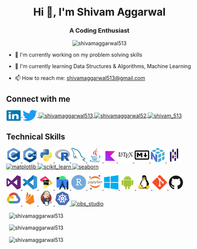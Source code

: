 <!--
**shivamaggarwal513/shivamaggarwal513** is a ✨ _special_ ✨ repository because its `README.md` (this file) appears on your GitHub profile.

Here are some ideas to get you started:

- 🔭 I’m currently working on ...
- 🌱 I’m currently learning ...
- 👯 I’m looking to collaborate on ...
- 🤔 I’m looking for help with ...
- 💬 Ask me about ...
- 📫 How to reach me: ...
- 😄 Pronouns: ...
- ⚡ Fun fact: ...
-->

<h1 align="center">Hi 👋, I'm Shivam Aggarwal</h1>
<h3 align="center">A Coding Enthusiast</h3>

<p align="center">
    <img src="https://komarev.com/ghpvc/?username=shivamaggarwal513&label=Profile%20views&color=045e03&style=flat-square" alt="shivamaggarwal513" /> 
</p>

- 🔭 I'm currently working on my problem solving skills

- 🌱 I'm currently learning Data Structures & Algorithms, Machine Learning

- 📫 How to reach me: shivamaggarwal513@gmail.com

<h2 align="left">Connect with me</h2>
<p align="left">
    <a href="https://www.linkedin.com/in/shivamaggarwal513" target="blank">
        <img align="center" src="https://raw.githubusercontent.com/devicons/devicon/master/icons/linkedin/linkedin-original.svg" alt="shivamaggarwal513" height="30" width="40" />
    </a>
        <a href="https://twitter.com/ShivamAgg513" target="blank">
        <img align="center" src="https://raw.githubusercontent.com/devicons/devicon/master/icons/twitter/twitter-original.svg" alt="ShivamAgg513" height="30" width="40" />
    </a>
    <!--
    <a href="https://g.dev/shivamaggarwal" target="blank">
        <img align="center" src="" alt="shivamaggarwal" height="30" width="40" />
    </a>
    -->
    <a href="https://www.leetcode.com/shivamaggarwal513" target="blank">
        <img align="center" src="https://raw.githubusercontent.com/rahuldkjain/github-profile-readme-generator/master/src/images/icons/Social/leet-code.svg" alt="shivamaggarwal513" height="30" width="40" />
    </a>
    <a href="https://www.hackerrank.com/shivamaggarwal52" target="blank">
        <img align="center" src="https://raw.githubusercontent.com/rahuldkjain/github-profile-readme-generator/master/src/images/icons/Social/hackerrank.svg" alt="shivamaggarwal52" height="30" width="40" />
    </a>
    <a href="https://www.codechef.com/users/shivam_513" target="blank">
        <img align="center" src="https://cdn.jsdelivr.net/npm/simple-icons@3.1.0/icons/codechef.svg" alt="shivam_513" height="30" width="40" /></a>
</p>

<h2 align="left">Technical Skills</h2>

<p align="left">
    <a href="https://www.cprogramming.com" target="_blank" rel="noreferrer">
        <img src="https://raw.githubusercontent.com/devicons/devicon/master/icons/c/c-original.svg" alt="c" width="40" height="40"/>
    </a>
    <a href="https://isocpp.org" target="_blank" rel="noreferrer">
        <img src="https://raw.githubusercontent.com/devicons/devicon/master/icons/cplusplus/cplusplus-original.svg" alt="cplusplus" width="40" height="40"/>
    </a>
    <a href="https://www.python.org" target="_blank" rel="noreferrer">
        <img src="https://raw.githubusercontent.com/devicons/devicon/master/icons/python/python-original.svg" alt="python" width="40" height="40"/>
    </a>
    <a href="https://www.r-project.org" target="_blank" rel="noreferrer">
        <img src="https://raw.githubusercontent.com/devicons/devicon/master/icons/r/r-original.svg" alt="r" width="40" height="40"/>
    </a>
    <a href="https://www.mysql.com" target="_blank" rel="noreferrer">
        <img src="https://raw.githubusercontent.com/devicons/devicon/master/icons/mysql/mysql-original.svg" alt="mysql" width="40" height="40"/>
    </a>
    <a href="https://www.java.com" target="_blank" rel="noreferrer">
        <img src="https://raw.githubusercontent.com/devicons/devicon/master/icons/java/java-original.svg" alt="java" width="40" height="40"/>
    </a>
    <a href="https://kotlinlang.org" target="_blank" rel="noreferrer">
        <img src="https://raw.githubusercontent.com/devicons/devicon/master/icons/kotlin/kotlin-original.svg" alt="kotlin" width="35" height="35"/>
    </a>
    <a href="https://www.latex-project.org" target="_blank" rel="noreferrer">
        <img src="https://raw.githubusercontent.com/devicons/devicon/master/icons/latex/latex-original.svg" alt="latex" width="40" height="40"/>
    </a>
    <a href="https://www.markdownguide.org" target="_blank" rel="noreferrer">
        <img src="https://raw.githubusercontent.com/devicons/devicon/master/icons/markdown/markdown-original.svg" alt="markdown" width="40" height="40"/>
    </a>
    <a href="https://numpy.org" target="_blank" rel="noreferrer"> 
        <img src="https://raw.githubusercontent.com/devicons/devicon/master/icons/numpy/numpy-original.svg" alt="numpy" width="40" height="40"/> 
    </a>
    <a href="https://pandas.pydata.org" target="_blank" rel="noreferrer"> 
        <img src="https://raw.githubusercontent.com/devicons/devicon/master/icons/pandas/pandas-original.svg" alt="pandas" width="40" height="40"/> 
    </a>
    <a href="https://matplotlib.org" target="_blank" rel="noreferrer"> 
        <img src="https://upload.wikimedia.org/wikipedia/commons/0/01/Created_with_Matplotlib-logo.svg" alt="matplotlib" width="40" height="40"/> 
    </a>
    <a href="https://scikit-learn.org" target="_blank" rel="noreferrer"> 
        <img src="https://upload.wikimedia.org/wikipedia/commons/0/05/Scikit_learn_logo_small.svg" alt="scikit_learn" width="40" height="40"/> 
    </a> 
    <a href="https://seaborn.pydata.org" target="_blank" rel="noreferrer"> 
        <img src="https://seaborn.pydata.org/_images/logo-mark-lightbg.svg" alt="seaborn" width="40" height="40"/> 
    </a>
</p>

<p align="left">
    <a href="https://visualstudio.microsoft.com" target="_blank" rel="noreferrer"> 
        <img src="https://raw.githubusercontent.com/devicons/devicon/master/icons/visualstudio/visualstudio-plain.svg" alt="visual_studio" width="40" height="40"/> 
    </a>
    <a href="https://code.visualstudio.com" target="_blank" rel="noreferrer"> 
        <img src="https://raw.githubusercontent.com/devicons/devicon/master/icons/vscode/vscode-original.svg" alt="vscode" width="40" height="40"/> 
    </a>
    <a href="https://www.jetbrains.com" target="_blank" rel="noreferrer"> 
        <img src="https://raw.githubusercontent.com/devicons/devicon/master/icons/jetbrains/jetbrains-original.svg" alt="jetbrains" width="40" height="40"/> 
    </a>
    <a href="https://developer.android.com/studio" target="_blank" rel="noreferrer"> 
        <img src="https://raw.githubusercontent.com/devicons/devicon/master/icons/androidstudio/androidstudio-original.svg" alt="android_studio" width="40" height="40"/> 
    </a>
    <a href="https://www.rstudio.com" target="_blank" rel="noreferrer"> 
        <img src="https://raw.githubusercontent.com/devicons/devicon/master/icons/rstudio/rstudio-original.svg" alt="rstudio" width="40" height="40"/> 
    </a>
    <a href="https://jupyter.org" target="_blank" rel="noreferrer"> 
        <img src="https://raw.githubusercontent.com/devicons/devicon/master/icons/jupyter/jupyter-original-wordmark.svg" alt="jupyter" width="40" height="40"/> 
    </a>
    <a href="https://www.microsoft.com/en-in/windows" target="_blank" rel="noreferrer"> 
        <img src="https://raw.githubusercontent.com/devicons/devicon/master/icons/windows8/windows8-original.svg" alt="windows" width="40" height="40"/> 
    </a>
    <a href="https://www.android.com" target="_blank" rel="noreferrer"> 
        <img src="https://raw.githubusercontent.com/devicons/devicon/master/icons/android/android-original.svg" alt="android" width="40" height="40"/> 
    </a> 
    <a href="https://www.linux.org" target="_blank" rel="noreferrer"> 
        <img src="https://raw.githubusercontent.com/devicons/devicon/master/icons/linux/linux-original.svg" alt="linux" width="40" height="40"/> 
    </a> 
    <a href="https://git-scm.com" target="_blank" rel="noreferrer"> 
        <img src="https://raw.githubusercontent.com/devicons/devicon/master/icons/git/git-original.svg" alt="git" width="40" height="40"/> 
    </a>
    <a href="https://github.com" target="_blank" rel="noreferrer"> 
        <img src="https://raw.githubusercontent.com/devicons/devicon/master/icons/github/github-original.svg" alt="github" width="40" height="40"/> 
    </a>
    <a href="https://cloud.google.com" target="_blank" rel="noreferrer"> 
        <img src="https://github.com/devicons/devicon/raw/master/icons/googlecloud/googlecloud-original.svg" alt="gcp" width="40" height="40"/> 
    </a>
    <a href="https://firebase.google.com" target="_blank" rel="noreferrer"> 
        <img src="https://raw.githubusercontent.com/devicons/devicon/master/icons/firebase/firebase-plain.svg" alt="firebase" width="40" height="40"/> 
    </a>  
    <a href="https://www.jenkins.io" target="_blank" rel="noreferrer"> 
        <img src="https://raw.githubusercontent.com/devicons/devicon/master/icons/jenkins/jenkins-original.svg" alt="jenkins" width="40" height="40"/> 
    </a>  
    <a href="https://kubernetes.io" target="_blank" rel="noreferrer"> 
        <img src="https://raw.githubusercontent.com/devicons/devicon/master/icons/kubernetes/kubernetes-plain.svg" alt="kubernetes" width="40" height="40"/> 
    </a> 
    <a href="https://obsproject.com" target="_blank" rel="noreferrer"> 
        <img src="https://upload.wikimedia.org/wikipedia/commons/1/14/Open_Broadcaster_Software_Logo.png" alt="obs_studio" width="40" height="40"/> 
    </a> 
</p>

<p>&nbsp;
  <img align="center" src="https://github-readme-stats.vercel.app/api/top-langs?username=shivamaggarwal513&show_icons=true&theme=onedark&locale=en&layout=compact" alt="shivamaggarwal513" />
</p>

<p>&nbsp;
    <img align="center" src="https://github-readme-stats.vercel.app/api?username=shivamaggarwal513&show_icons=true&theme=gruvbox&locale=en" alt="shivamaggarwal513" /></p>

<p>&nbsp;
  <img align="center" src="https://github-readme-streak-stats.herokuapp.com/?user=shivamaggarwal513&theme=dark" alt="shivamaggarwal513" />
</p>
